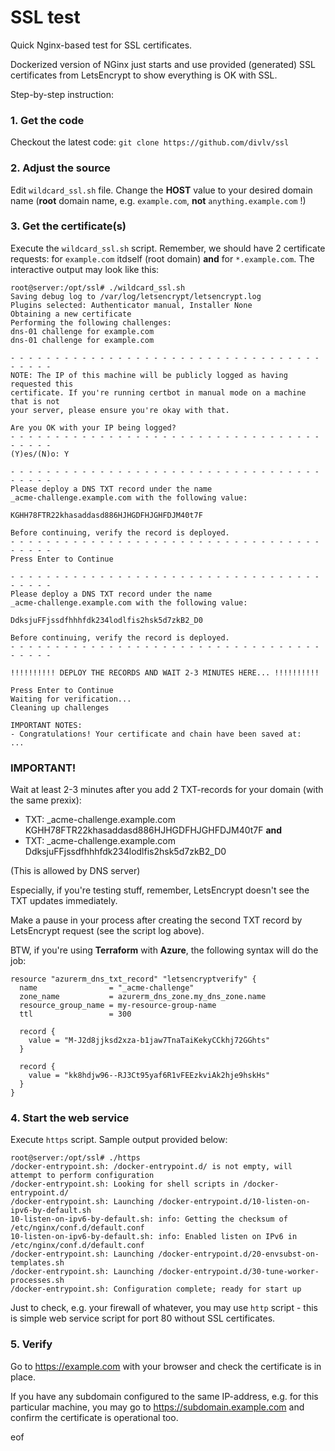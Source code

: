 # SSL test

Quick Nginx-based test for SSL certificates.

Dockerized version of NGinx just starts and use provided (generated) SSL certificates from LetsEncrypt to show everything is OK with SSL.

Step-by-step instruction:

### 1. Get the code
Checkout the latest code: `git clone https://github.com/divlv/ssl
`
### 2. Adjust the source
Edit `wildcard_ssl.sh` file. Change the **HOST** value to your desired domain name (**root** domain name, e.g. `example.com`, **not** `anything.example.com` !)

### 3. Get the certificate(s)
 Execute the `wildcard_ssl.sh` script. Remember, we should have 2 certificate requests: for `example.com` itdself (root domain) **and** for `*.example.com`. The interactive output may look like this:

 ```
 root@server:/opt/ssl# ./wildcard_ssl.sh
Saving debug log to /var/log/letsencrypt/letsencrypt.log
Plugins selected: Authenticator manual, Installer None
Obtaining a new certificate
Performing the following challenges:
dns-01 challenge for example.com
dns-01 challenge for example.com

- - - - - - - - - - - - - - - - - - - - - - - - - - - - - - - - - - - - - - - -
NOTE: The IP of this machine will be publicly logged as having requested this
certificate. If you're running certbot in manual mode on a machine that is not
your server, please ensure you're okay with that.

Are you OK with your IP being logged?
- - - - - - - - - - - - - - - - - - - - - - - - - - - - - - - - - - - - - - - -
(Y)es/(N)o: Y

- - - - - - - - - - - - - - - - - - - - - - - - - - - - - - - - - - - - - - - -
Please deploy a DNS TXT record under the name
_acme-challenge.example.com with the following value:

KGHH78FTR22khasaddasd886HJHGDFHJGHFDJM40t7F

Before continuing, verify the record is deployed.
- - - - - - - - - - - - - - - - - - - - - - - - - - - - - - - - - - - - - - - -
Press Enter to Continue

- - - - - - - - - - - - - - - - - - - - - - - - - - - - - - - - - - - - - - - -
Please deploy a DNS TXT record under the name
_acme-challenge.example.com with the following value:

DdksjuFFjssdfhhhfdk234lodlfis2hsk5d7zkB2_D0

Before continuing, verify the record is deployed.
- - - - - - - - - - - - - - - - - - - - - - - - - - - - - - - - - - - - - - - -

!!!!!!!!!! DEPLOY THE RECORDS AND WAIT 2-3 MINUTES HERE... !!!!!!!!!!

Press Enter to Continue
Waiting for verification...
Cleaning up challenges

IMPORTANT NOTES:
 - Congratulations! Your certificate and chain have been saved at:
...
 ```

### **IMPORTANT!**

Wait at least 2-3 minutes after you add 2 TXT-records for your domain (with the same prexix):
- TXT: _acme-challenge.example.com KGHH78FTR22khasaddasd886HJHGDFHJGHFDJM40t7F **and**
- TXT: _acme-challenge.example.com DdksjuFFjssdfhhhfdk234lodlfis2hsk5d7zkB2_D0

(This is allowed by DNS server)

Especially, if you're testing stuff, remember, LetsEncrypt doesn't see the TXT updates immediately.

Make a pause in your process after creating the second TXT record by LetsEncrypt request (see the script log above).

BTW, if you're using **Terraform** with **Azure**, the following syntax will do the job:
```
resource "azurerm_dns_txt_record" "letsencryptverify" {
  name                = "_acme-challenge"
  zone_name           = azurerm_dns_zone.my_dns_zone.name
  resource_group_name = my-resource-group-name
  ttl                 = 300

  record {
    value = "M-J2d8jjksd2xza-b1jaw7TnaTaiKekyCCkhj72GGhts"
  }

  record {
    value = "kk8hdjw96--RJ3Ct95yaf6R1vFEEzkviAk2hje9hskHs"
  }
}
```


### 4. Start the web service

Execute `https` script. Sample output provided below:

```
root@server:/opt/ssl# ./https
/docker-entrypoint.sh: /docker-entrypoint.d/ is not empty, will attempt to perform configuration
/docker-entrypoint.sh: Looking for shell scripts in /docker-entrypoint.d/
/docker-entrypoint.sh: Launching /docker-entrypoint.d/10-listen-on-ipv6-by-default.sh
10-listen-on-ipv6-by-default.sh: info: Getting the checksum of /etc/nginx/conf.d/default.conf
10-listen-on-ipv6-by-default.sh: info: Enabled listen on IPv6 in /etc/nginx/conf.d/default.conf
/docker-entrypoint.sh: Launching /docker-entrypoint.d/20-envsubst-on-templates.sh
/docker-entrypoint.sh: Launching /docker-entrypoint.d/30-tune-worker-processes.sh
/docker-entrypoint.sh: Configuration complete; ready for start up
```

Just to check, e.g. your firewall of whatever, you may use `http` script - this is simple web service script for port 80 without SSL certificates.


### 5. Verify

Go to https://example.com with your browser and check the certificate is in place.

If you have any subdomain configured to the same IP-address, e.g. for this particular machine, you may go to https://subdomain.example.com and confirm the certificate is operational too.

eof